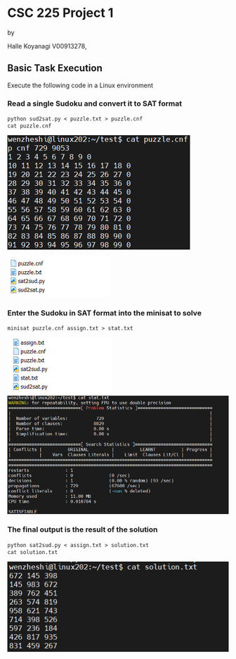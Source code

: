 # CSC 225 Project 1
by

Halle Koyanagi V00913278, 

## Basic Task Execution

Execute the following code in a Linux environment
### Read a single Sudoku and convert it to SAT format
~~~
python sud2sat.py < puzzle.txt > puzzle.cnf
cat puzzle.cnf
~~~
![Alt text](image.png)

![Alt text](image-1.png)

### Enter the Sudoku in SAT format into the minisat to solve
~~~
minisat puzzle.cnf assign.txt > stat.txt
~~~
![Alt text](image-2.png)
![Alt text](image-3.png)

### The final output is the result of the solution
~~~
python sat2sud.py < assign.txt > solution.txt
cat solution.txt
~~~
![Alt text](image-4.png)